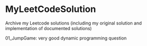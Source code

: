 # MyLeetCodeSolution
Archive my Leetcode solutions (including my original solution and implementation of documented solutions)

01_JumpGame: very good dynamic programming question
